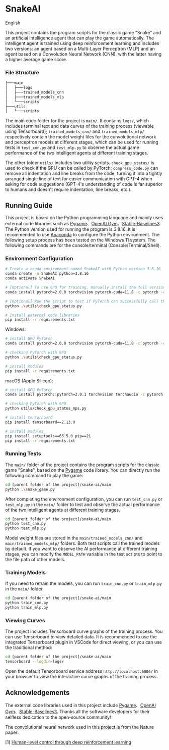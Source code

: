 # SnakeAI

English

This project contains the program scripts for the classic game "Snake" and an artificial intelligence agent that can play the game automatically. The intelligent agent is trained using deep reinforcement learning and includes two versions: an agent based on a Multi-Layer Perceptron (MLP) and an agent based on a Convolution Neural Network (CNN), with the latter having a higher average game score.

### File Structure

```bash
├───main
│   ├───logs
│   ├───trained_models_cnn
│   ├───trained_models_mlp
│   └───scripts
├───utils
│   └───scripts
```

The main code folder for the project is `main/`. It contains `logs/`, which includes terminal text and data curves of the training process (viewable using Tensorboard); `trained_models_cnn/` and `trained_models_mlp/` respectively contain the model weight files for the convolutional network and perceptron models at different stages, which can be used for running tests in `test_cnn.py` and `test_mlp.py` to observe the actual game performance of the two intelligent agents at different training stages.

The other folder `utils/` includes two utility scripts. `check_gpu_status/` is used to check if the GPU can be called by PyTorch; `compress_code.py` can remove all indentation and line breaks from the code, turning it into a tightly arranged single line of text for easier communication with GPT-4 when asking for code suggestions (GPT-4's understanding of code is far superior to humans and doesn't require indentation, line breaks, etc.).

## Running Guide

This project is based on the Python programming language and mainly uses external code libraries such as [Pygame](https://www.pygame.org/news)、[OpenAI Gym](https://github.com/openai/gym)、[Stable-Baselines3](https://stable-baselines3.readthedocs.io/en/master/). The Python version used for running the program is 3.8.16. It is recommended to use [Anaconda](https://www.anaconda.com) to configure the Python environment. The following setup process has been tested on the Windows 11 system. The following commands are for the console/terminal (Console/Terminal/Shell).

### Environment Configuration

```bash
# Create a conda environment named SnakeAI with Python version 3.8.16
conda create -n SnakeAI python=3.8.16
conda activate SnakeAI

# [Optional] To use GPU for training, manually install the full version of PyTorch
conda install pytorch=2.0.0 torchvision pytorch-cuda=11.8 -c pytorch -c nvidia

# [Optional] Run the script to test if PyTorch can successfully call the GPU
python .\utils\check_gpu_status.py

# Install external code libraries
pip install -r requirements.txt
```

Windows:
```bash 
# install GPU PyTorch
conda install pytorch=2.0.0 torchvision pytorch-cuda=11.8 -c pytorch -c nvidia

# checking PyTorch with GPU
python .\utils\check_gpu_status.py

# install modules
pip install -r requirements.txt
```

macOS (Apple Silicon):
```bash
# install GPU PyTorch
conda install pytorch::pytorch=2.0.1 torchvision torchaudio -c pytorch

# checking PyTorch with GPU
python utils/check_gpu_status_mps.py

# install tensorboard
pip install tensorboard==2.13.0

# install modules
pip install setuptools==65.5.0 pip==21
pip install -r requirements.txt
```


### Running Tests

The `main/` folder of the project contains the program scripts for the classic game "Snake", based on the [Pygame](https://www.pygame.org/news) code library. You can directly run the following command to play the game:

```bash
cd [parent folder of the project]/snake-ai/main
python .\snake_game.py
```

After completing the environment configuration, you can run `test_cnn.py` or `test_mlp.py` in the `main/` folder to test and observe the actual performance of the two intelligent agents at different training stages.

```bash
cd [parent folder of the project]/snake-ai/main
python test_cnn.py
python test_mlp.py
```

Model weight files are stored in the `main/trained_models_cnn/` and `main/trained_models_mlp/` folders. Both test scripts call the trained models by default. If you want to observe the AI performance at different training stages, you can modify the `MODEL_PATH` variable in the test scripts to point to the file path of other models.

### Training Models

If you need to retrain the models, you can run `train_cnn.py` or `train_mlp.py` in the `main/` folder.

```bash
cd [parent folder of the project]/snake-ai/main
python train_cnn.py
python train_mlp.py
```

### Viewing Curves

The project includes Tensorboard curve graphs of the training process. You can use Tensorboard to view detailed data. It is recommended to use the integrated Tensorboard plugin in VSCode for direct viewing, or you can use the traditional method:

```bash
cd [parent folder of the project]/snake-ai/main
tensorboard --logdir=logs/
```

Open the default Tensorboard service address `http://localhost:6006/` in your browser to view the interactive curve graphs of the training process.

## Acknowledgements
The external code libraries used in this project include [Pygame](https://www.pygame.org/news)、[OpenAI Gym](https://github.com/openai/gym)、[Stable-Baselines3](https://stable-baselines3.readthedocs.io/en/master/). Thanks all the software developers for their selfless dedication to the open-source community!

The convolutional neural network used in this project is from the Nature paper:

[1] [Human-level control through deep reinforcement learning](https://www.nature.com/articles/nature14236)
